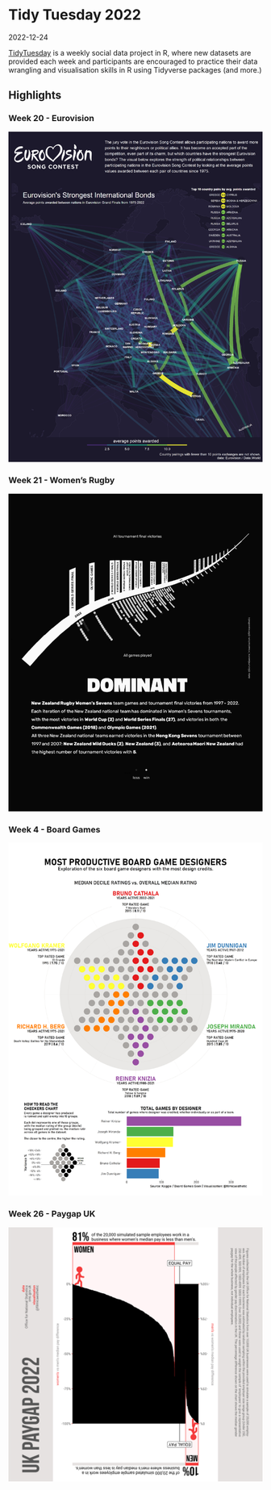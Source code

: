 Tidy Tuesday 2022
================
2022-12-24

[TidyTuesday](https://github.com/rfordatascience/tidytuesday) is a
weekly social data project in R, where new datasets are provided each
week and participants are encouraged to practice their data wrangling
and visualisation skills in R using Tidyverse packages (and more.)

## Highlights

### Week 20 - Eurovision

[![](2022%20Week%2020%20-%20Eurovision/outputs/eurovision.png)](2022%20Week%2020%20-%20Eurovision/Eurovision%20Map.R)

### Week 21 - Women’s Rugby

[![](2022%20Week%2021%20-%20Womens%20Rugby/allblackschart.jpg)](2022%20Week%2021%20-%20Womens%20Rugby/All%20Blacks%20Logo%20Chart.R)

### Week 4 - Board Games

[![](2022%20Week%204%20-%20Board%20Games/scripts/checkers_chart.png)](2022%20Week%204%20-%20Board%20Games/scripts/BoardGames_CheckersChart.R)

### Week 26 - Paygap UK

[![](2022%20Week%2026%20-%20Paygap%20UK/Paygap2022.jpg)](2022%20Week%2026%20-%20Paygap%20UK/Paygap.R)
